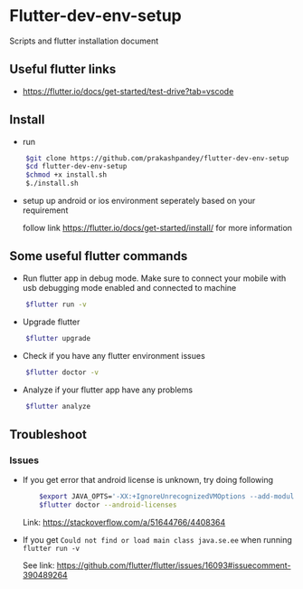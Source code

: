 # Flutter-dev-env-setup

Scripts and flutter installation document

## Useful flutter links

- <https://flutter.io/docs/get-started/test-drive?tab=vscode>

## Install

- run

```bash
    $git clone https://github.com/prakashpandey/flutter-dev-env-setup
    $cd flutter-dev-env-setup
    $chmod +x install.sh
    $./install.sh
```

- setup up android or ios environment seperately based on your requirement

    follow link <https://flutter.io/docs/get-started/install/> for more information

## Some useful flutter commands  

- Run flutter app in debug mode. Make sure to connect your mobile with usb debugging mode enabled and connected to machine

```bash
    $flutter run -v
```

- Upgrade flutter

```bash
    $flutter upgrade
```

- Check if you have any flutter environment issues

```bash
    $flutter doctor -v
```

- Analyze if your flutter app have any problems

```bash
    $flutter analyze
```

## Troubleshoot

### Issues

- If you get error that android license is unknown, try doing following

    ```bash
        $export JAVA_OPTS='-XX:+IgnoreUnrecognizedVMOptions --add-modules java.se.ee'
        $flutter doctor --android-licenses
    ```

    Link: <https://stackoverflow.com/a/51644766/4408364>

- If you get `Could not find or load main class java.se.ee` when running `flutter run -v`

    See link: <https://github.com/flutter/flutter/issues/16093#issuecomment-390489264>